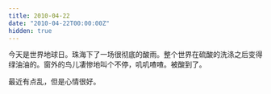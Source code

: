 ```yaml
---
title: 2010-04-22
date: "2010-04-22T00:00:00Z"
hidden: true
---
```


今天是世界地球日。珠海下了一场很彻底的酸雨。整个世界在硫酸的洗涤之后变得绿油油的。窗外的鸟儿凄惨地叫个不停，叽叽喳喳。被酸到了。

最近有点乱，但是心情很好。

 
